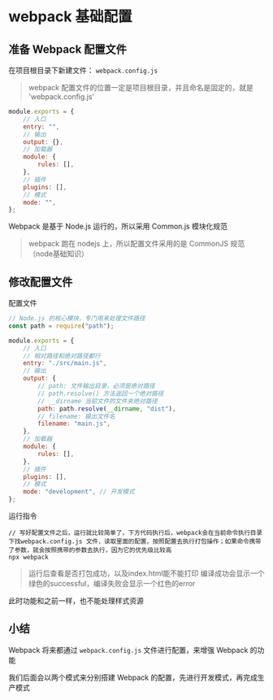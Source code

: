 # webpack 基础配置

## 准备 Webpack 配置文件

在项目根目录下新建文件： `webpack.config.js`

> webpack 配置文件的位置一定是项目根目录，并且命名是固定的，就是 'webpack.config.js'

```javascript
module.exports = {
    // 入口
    entry: "",
    // 输出
    output: {},
    // 加载器
    module: {
        rules: [],
    },
    // 插件
    plugins: [],
    // 模式
    mode: "",
};
```

Webpack 是基于 Node.js 运行的，所以采用 Common.js 模块化规范

> webpack 跑在 nodejs 上，所以配置文件采用的是 CommonJS 规范（node基础知识）

## 修改配置文件

配置文件

```javascript
// Node.js 的核心模块，专门用来处理文件路径
const path = require("path");

module.exports = {
    // 入口
    // 相对路径和绝对路径都行
    entry: "./src/main.js",
    // 输出
    output: {
        // path: 文件输出目录，必须是绝对路径
        // path.resolve() 方法返回一个绝对路径
        // __dirname 当前文件的文件夹绝对路径
        path: path.resolve(__dirname, "dist"),
        // filename: 输出文件名
        filename: "main.js",
    },
    // 加载器
    module: {
        rules: [],
    },
    // 插件
    plugins: [],
    // 模式
    mode: "development", // 开发模式
};
```

运行指令

```text
// 写好配置文件之后，运行就比较简单了，下方代码执行后，webpack会在当前命令执行目录下找webpack.config.js 文件，读取里面的配置，按照配置去执行打包操作；如果命令携带了参数，就会按照携带的参数去执行，因为它的优先级比较高
npx webpack
```

> 运行后查看是否打包成功，以及index.html能不能打印
> 编译成功会显示一个绿色的successful，编译失败会显示一个红色的error

此时功能和之前一样，也不能处理样式资源

## 小结

Webpack 将来都通过 `webpack.config.js` 文件进行配置，来增强 Webpack 的功能

我们后面会以两个模式来分别搭建 Webpack 的配置，先进行开发模式，再完成生产模式

